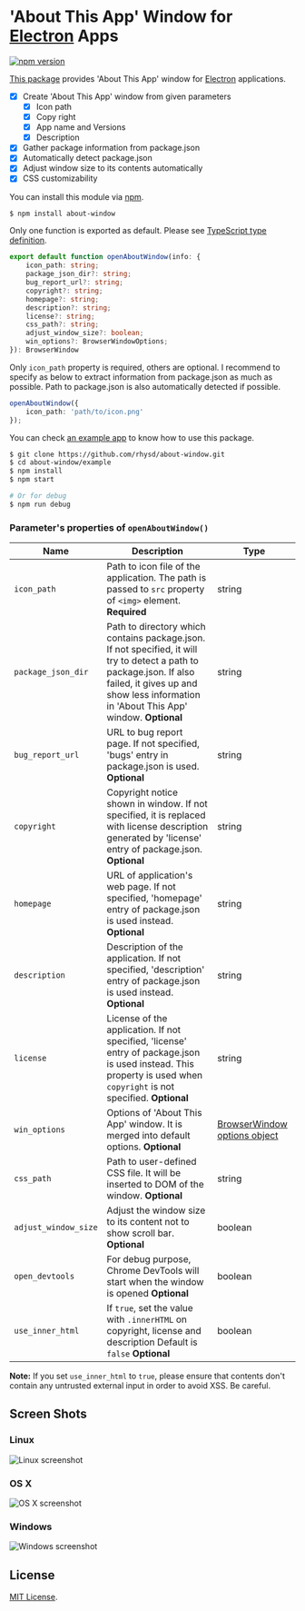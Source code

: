 'About This App' Window for [Electron](https://github.com/atom/electron) Apps
=============================================================================
[![npm version](https://badge.fury.io/js/about-window.svg)](https://www.npmjs.com/package/about-window)

[This package](https://www.npmjs.com/package/about-window) provides 'About This App' window for [Electron](https://github.com/atom/electron) applications.

- [x] Create 'About This App' window from given parameters
  - [x] Icon path
  - [x] Copy right
  - [x] App name and Versions
  - [x] Description
- [x] Gather package information from package.json
- [x] Automatically detect package.json
- [x] Adjust window size to its contents automatically
- [x] CSS customizability

You can install this module via [npm](https://www.npmjs.com/).

```sh
$ npm install about-window
```

Only one function is exported as default.  Please see [TypeScript type definition](index.d.ts).

```typescript
export default function openAboutWindow(info: {
    icon_path: string;
    package_json_dir?: string;
    bug_report_url?: string;
    copyright?: string;
    homepage?: string;
    description?: string;
    license?: string;
    css_path?: string;
    adjust_window_size?: boolean;
    win_options?: BrowserWindowOptions;
}): BrowserWindow
```

Only `icon_path` property is required, others are optional.
I recommend to specify as below to extract information from package.json as much as possible.
Path to package.json is also automatically detected if possible.

```typescript
openAboutWindow({
    icon_path: 'path/to/icon.png'
});
```

You can check [an example app](example) to know how to use this package.

```sh
$ git clone https://github.com/rhysd/about-window.git
$ cd about-window/example
$ npm install
$ npm start

# Or for debug
$ npm run debug
```

### Parameter's properties of `openAboutWindow()`

| Name | Description | Type |
|------|-------------|------|
| `icon_path` | Path to icon file of the application. The path is passed to `src` property of `<img>` element. **Required** | string |
| `package_json_dir` | Path to directory which contains package.json.  If not specified, it will try to detect a path to package.json.  If also failed, it gives up and show less information in 'About This App' window. **Optional** | string |
| `bug_report_url` | URL to bug report page.  If not specified, 'bugs' entry in package.json is used. **Optional** | string |
| `copyright` | Copyright notice shown in window.  If not specified, it is replaced with license description generated by 'license' entry of package.json. **Optional** | string |
| `homepage` | URL of application's web page.  If not specified, 'homepage' entry of package.json is used instead. **Optional** | string |
| `description` | Description of the application.  If not specified, 'description' entry of package.json is used instead. **Optional** | string |
| `license` | License of the application.  If not specified, 'license' entry of package.json is used instead. This property is used when `copyright` is not specified. **Optional** | string |
| `win_options` | Options of 'About This App' window.  It is merged into default options. **Optional** | [BrowserWindow options object](https://github.com/atom/electron/blob/master/docs/api/browser-window.md#new-browserwindowoptions) |
| `css_path` | Path to user-defined CSS file.  It will be inserted to DOM of the window. **Optional** | string |
| `adjust_window_size` | Adjust the window size to its content not to show scroll bar. **Optional** | boolean |
| `open_devtools` | For debug purpose, Chrome DevTools will start when the window is opened **Optional** | boolean |
| `use_inner_html` | If `true`, set the value with `.innerHTML` on copyright, license and description Default is `false` **Optional** | boolean |

**Note:** If you set `use_inner_html` to `true`, please ensure that contents don't contain any untrusted external input
in order to avoid XSS. Be careful.

## Screen Shots

### Linux

![Linux screenshot](https://raw.githubusercontent.com/rhysd/ss/master/about-window/about-window-linux.png)

### OS X

![OS X screenshot](https://raw.githubusercontent.com/rhysd/ss/master/about-window/about-window-os-x.png)

### Windows

![Windows screenshot](https://raw.githubusercontent.com/rhysd/ss/master/about-window/about-window-windows.jpg)

## License

[MIT License](/LICENSE.txt).

